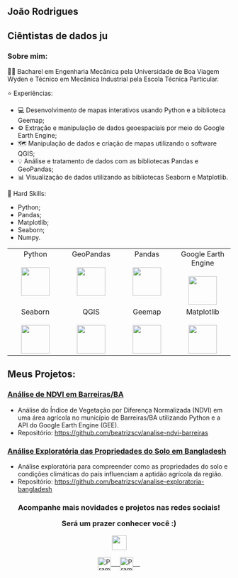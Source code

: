 ## João Rodrigues 

## Ciêntistas de dados ju

### Sobre mim:
👩‍🎓 Bacharel em Engenharia Mecânica pela Universidade de Boa Viagem Wyden e Técnico em Mecânica Industrial pela Escola Técnica Particular.

⭐️ Experiências:
* 💻 Desenvolvimento de mapas interativos usando Python e a biblioteca Geemap;
* ⚙️ Extração e manipulação de dados geoespaciais por meio do Google Earth Engine;
* 🗺️ Manipulação de dados e criação de mapas utilizando o software QGIS;
* 💡 Análise e tratamento de dados com as bibliotecas Pandas e GeoPandas;
* 📊 Visualização de dados utilizando as bibliotecas Seaborn e Matplotlib.

🧠 Hard Skills:
* Python;
* Pandas;
* Matplotlib;
* Seaborn;
* Numpy.

<table align="center">
  <tbody>
    <tr valign="top">
      <td width="25%" align="center">
        <span>Python</span><br><br>
        <img height="64px" src="https://cdn.svgporn.com/logos/python.svg">
      </td>
      <td width="25%" align="center">
        <span>GeoPandas</span><br><br>
        <img height="64px" src="https://geopandas.org/en/stable/_images/geopandas_logo.png">
      </td>
      <td width="25%" align="center">
        <span>Pandas</span><br><br>
        <img height="64px" src="https://pandas.pydata.org/static/img/pandas.svg">
      </td>
      <td width="25%" align="center">
        <span>Google Earth Engine</span><br><br>
        <img height="64px" src="https://developers.google.com/static/earth-engine/images/landing_ee_logo_480.png">
      </td>
    </tr>
    <tr valign="top">
      <td width="25%" align="center">
        <span>Seaborn</span><br><br>
        <img height="64px" src="https://seaborn.pydata.org/_static/logo-wide-lightbg.svg">
      </td>
      <td width="25%" align="center">
        <span>QGIS</span><br><br>
        <img height="64px" src="https://upload.wikimedia.org/wikipedia/commons/thumb/c/c2/QGIS_logo%2C_2017.svg/801px-QGIS_logo%2C_2017.svg.png">
      </td>
      <td width="25%" align="center">
        <span>Geemap</span><br><br>
        <img height="64px" src="https://i.imgur.com/9OOSpDm.png">
      </td>
      <td width="25%" align="center">
        <span>Matplotlib</span><br><br>
        <img height="64px" src="https://matplotlib.org/_images/sphx_glr_logos2_001.png">
      </td>
    </tr>
  </tbody>
</table>

## Meus Projetos:

### [Análise de NDVI em Barreiras/BA](https://github.com/beatrizscv/analise-ndvi-barreiras)
  * Análise do Índice de Vegetação por Diferença Normalizada (NDVI) em uma área agrícola no município de Barreiras/BA utilizando Python e a API do Google Earth Engine (GEE).
  * Repositório: https://github.com/beatrizscv/analise-ndvi-barreiras

### [Análise Exploratória das Propriedades do Solo em Bangladesh](https://github.com/beatrizscv/analise-exploratoria-bangladesh)
  * Análise exploratória para compreender como as propriedades do solo e condições climáticas do país influenciam a aptidão agrícola da região.
  * Repositório: https://github.com/beatrizscv/analise-exploratoria-bangladesh

<p align="center">

<div align="center">
    <h3 align="center"><p>Acompanhe mais novidades e projetos nas redes sociais!</p><p>Será um prazer conhecer você :)</p><img align="center" src="https://github.com/rajput2107/rajput2107/blob/master/Assets/Handshake.gif" height="33px" /></h3> 
</div>
<p align="center">
 <a href="http://linkedin.com/in/jo%C3%A3o-rodrigues-0952b3218" target="blank">
  <img align="center" alt="Pramod's LinkedIn" width="30px" src="https://www.vectorlogo.zone/logos/linkedin/linkedin-icon.svg" /> &nbsp; &nbsp;
 </a>
 <a href="https://www.instagram.com/joaorn_/" target="blank">
  <img align="center" alt="Pramod's Instagram" width="30px" src="https://www.vectorlogo.zone/logos/instagram/instagram-icon.svg" /> &nbsp; &nbsp;
 </a>
